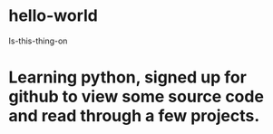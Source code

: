 # hello-world
Is-this-thing-on
# Learning python, signed up for github to view some source code and read through a few projects.
